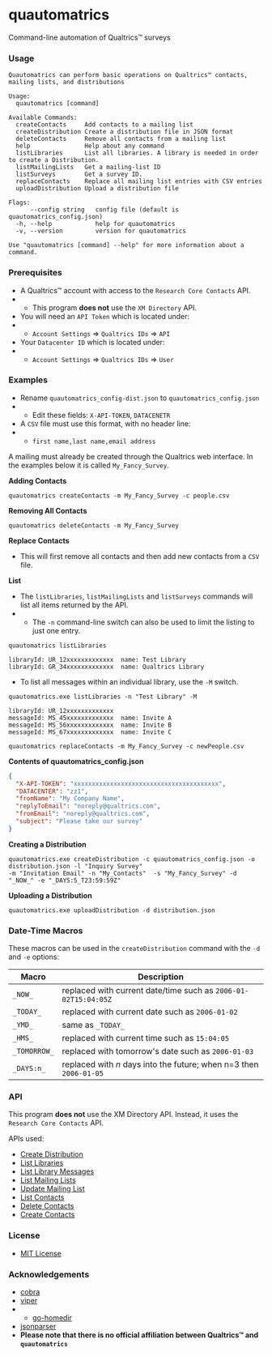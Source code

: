 # quautomatrics
Command-line automation of Qualtrics™ surveys

### Usage

```
Quautomatrics can perform basic operations on Qualtrics™ contacts, mailing lists, and distributions

Usage:
  quautomatrics [command]

Available Commands:
  createContacts     Add contacts to a mailing list
  createDistribution Create a distribution file in JSON format
  deleteContacts     Remove all contacts from a mailing list
  help               Help about any command
  listLibraries      List all libraries. A library is needed in order to create a Distribution.
  listMailingLists   Get a mailing-list ID
  listSurveys        Get a survey ID.
  replaceContacts    Replace all mailing list entries with CSV entries
  uploadDistribution Upload a distribution file

Flags:
      --config string   config file (default is quautomatrics_config.json)
  -h, --help            help for quautomatrics
  -v, --version         version for quautomatrics

Use "quautomatrics [command] --help" for more information about a command.

```

### Prerequisites
* A Qualtrics™ account with access to the `Research Core Contacts` API.
* * This program **does not** use the `XM Directory` API.
* You will need an `API Token` which is located under:
* * `Account Settings` => `Qualtrics IDs` => `API`
* Your `Datacenter ID` which is located under:
* * `Account Settings` => `Qualtrics IDs` => `User`

### Examples

* Rename `quautomatrics_config-dist.json` to `quautomatrics_config.json`
* * Edit these fields: `X-API-TOKEN`, `DATACENETR`
* A `CSV` file must use this format, with no header line:
* * `first name,last name,email address`
    
A mailing must already be created through the Qualtrics web interface.
In the examples below it is called `My_Fancy_Survey`.

**Adding Contacts**
```shell
quautomatrics createContacts -m My_Fancy_Survey -c people.csv
```

**Removing All Contacts**
```shell
quautomatrics deleteContacts -m My_Fancy_Survey
```

**Replace Contacts**
* This will first remove all contacts and then add new contacts from a `CSV` file.

**List**
* The `listLibraries`, `listMailingLists` and `listSurveys` commands will list all items returned by the API.
* * The `-n` command-line switch can also be used to limit the listing to just one entry.
    
```shell
quautomatrics listLibraries

libraryId: UR_12xxxxxxxxxxxxx  name: Test Library
libraryId: GR_34xxxxxxxxxxxxx  name: Qualtrics Library
```

* To list all messages within an individual library, use the `-M` switch.

```shell
quautomatrics.exe listLibraries -n "Test Library" -M

libraryId: UR_12xxxxxxxxxxxxx
messageId: MS_45xxxxxxxxxxxxx  name: Invite A
messageId: MS_56xxxxxxxxxxxxx  name: Invite B
messageId: MS_67xxxxxxxxxxxxx  name: Invite C
```

```shell
quautomatrics replaceContacts -m My_Fancy_Survey -c newPeople.csv
```

**Contents of quautomatrics_config.json**
```json
{
  "X-API-TOKEN": "xxxxxxxxxxxxxxxxxxxxxxxxxxxxxxxxxxxxxxxx",
  "DATACENTER": "zz1",
  "fromName": "My Company Name",
  "replyToEmail": "noreply@qualtrics.com",
  "fromEmail": "noreply@qualtrics.com",
  "subject": "Please take our survey"
}
```

**Creating a Distribution**
```shell
quautomatrics.exe createDistribution -c quautomatrics_config.json -o distribution.json -l "Inquiry Survey" 
-m "Invitation Email" -n "My_Contacts"  -s "My_Fancy_Survey" -d "_NOW_" -e "_DAYS:5_T23:59:59Z"
```

**Uploading a Distribution**
```shell
quautomatrics.exe uploadDistribution -d distribution.json
```

### Date-Time Macros

These macros can be used in the `createDistribution` command with the `-d` and `-e` options:

| Macro         | Description 
|---------------|------------- 
| `_NOW_`       | replaced with current date/time such as `2006-01-02T15:04:05Z` |
| `_TODAY_`     | replaced with current date such as `2006-01-02` |
| `_YMD_`       | same as `_TODAY_` |
| `_HMS_`       | replaced with current time such as `15:04:05` | 
| `_TOMORROW_`  | replaced with tomorrow's date such as `2006-01-03` | 
| `_DAYS:n_`    | replaced with *n* days into the future; when n=3 then `2006-01-05` |

### API

This program **does not** use the XM Directory API. Instead, it uses the `Research Core Contacts` API.

APIs used:

* [Create Distribution](https://api.qualtrics.com/instructions/reference/distributions.json/paths/~1distributions/post)
* [List Libraries](https://api.qualtrics.com/instructions/reference/libraries.json/paths/~1libraries/get)
* [List Library Messages](https://api.qualtrics.com/instructions/reference/libraries.json/paths/~1libraries~1%7BlibraryId%7D~1messages/get)
* [List Mailing Lists](https://api.qualtrics.com/instructions/reference/researchCore.json/paths/~1mailinglists/get)
* [Update Mailing List](https://api.qualtrics.com/instructions/reference/researchCore.json/paths/~1mailinglists~1%7BmailingListId%7D/put)
* [List Contacts](https://api.qualtrics.com/instructions/reference/researchCore.json/paths/~1mailinglists~1%7BmailingListId%7D~1contacts/get)
* [Delete Contacts](https://api.qualtrics.com/instructions/reference/researchCore.json/paths/~1mailinglists~1%7BmailingListId%7D~1contacts~1%7BcontactId%7D/delete)
* [Create Contacts](https://api.qualtrics.com/instructions/reference/researchCore.json/paths/~1mailinglists~1%7BmailingListId%7D~1contacts/post)

### License
* [MIT License](https://github.com/jftuga/quautomatrics/blob/main/LICENSE)

### Acknowledgements
* [cobra](https://github.com/spf13/cobra)
* [viper](https://github.com/spf13/viper)
* * [go-homedir](https://github.com/mitchellh/go-homedir) 
* [jsonparser](https://github.com/buger/jsonparser)
* **Please note that there is no official affiliation between Qualtrics™ and `quautomatrics`**
